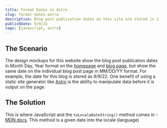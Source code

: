 ```yaml
---
title: Format Dates in Astro
slug: format-dates-astro
description: Blog post publication dates on this site are stored in 1 format, but displayed in 2 formats. This post explains how that works.
publishDate: 9/9/22
tags: [javascript, astro]
---
```


## The Scenario

The design mockups for this website show the blog post publication dates in Month Day, Year format on the [homepage](/) and [blog page](/blog/), but show the same date on the individual blog post page in MM/DD/YY format. For example, the date for this blog is stored as 9/9/22. One benefit of using a static site generator like [Astro](https://astro.build) is the ability to manipulate data before it is output on the page.

## The Solution

This is where JavaScript and the `toLocaleDateString()` method comes in - <a href="https://developer.mozilla.org/en-US/docs/Web/JavaScript/Reference/Global_Objects/Date/toLocaleDateString">MDN docs</a>. This method is a given date into the locale (language)
